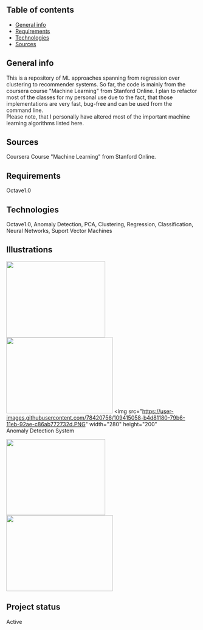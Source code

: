## Table of contents
* [General info](#general-info)
* [Requirements](#requirements)
* [Technologies](#technologies)
* [Sources](#sources)


## General info
This is a repository of ML approaches spanning from regression over clustering to recommender systems. So far, the code is mainly from the coursera course "Machine Learning" from Stanford Online. I plan to refactor most of the classes for my personal use due to the fact, that those implementations are very fast, bug-free and can be used from the command line. <br>
Please note, that I personally have altered most of the important machine learning algorithms listed here.

## Sources
Coursera Course "Machine Learning" from Stanford Online.

## Requirements
Octave1.0

## Technologies <br>
Octave1.0, Anomaly Detection, PCA, Clustering, Regression, Classification, Neural Networks, Suport Vector Machines

## Illustrations <br>
<img src="https://user-images.githubusercontent.com/78420756/109415055-aee23080-79b6-11eb-9771-ba229d9336ca.PNG" width="260" height="200"> <img src="https://user-images.githubusercontent.com/78420756/109415057-b30e4e00-79b6-11eb-8323-882d08549520.PNG" width="280" height="200"> <img src="https://user-images.githubusercontent.com/78420756/109415058-b4d81180-79b6-11eb-92ae-c86ab772732d.PNG" width="280" height="200" <br>
Anomaly Detection System <p>
  
<img src="https://user-images.githubusercontent.com/78420756/109415061-b73a6b80-79b6-11eb-9bbe-2e7d26d905ea.PNG" width="260" height="200"> <img src="https://user-images.githubusercontent.com/78420756/109415062-b86b9880-79b6-11eb-85cd-933a21153a1e.PNG" width="280" height="200">


## Project status <br>
Active

